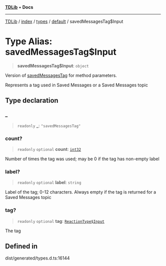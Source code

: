 [**TDLib**](../../../../../../README.md) • **Docs**

***

[TDLib](../../../../../../modules.md) / [index](../../../../../README.md) / [types](../../../README.md) / [default](../README.md) / savedMessagesTag$Input

# Type Alias: savedMessagesTag$Input

> **savedMessagesTag$Input**: `object`

Version of [savedMessagesTag](savedMessagesTag-1.md) for method parameters.

Represents a tag used in Saved Messages or a Saved Messages topic

## Type declaration

### \_

> `readonly` **\_**: `"savedMessagesTag"`

### count?

> `readonly` `optional` **count**: [`int32`](int32-1.md)

Number of times the tag was used; may be 0 if the tag has non-empty label

### label?

> `readonly` `optional` **label**: `string`

Label of the tag; 0-12 characters. Always empty if the tag is returned for a Saved Messages topic

### tag?

> `readonly` `optional` **tag**: [`ReactionType$Input`](ReactionType$Input.md)

The tag

## Defined in

dist/generated/types.d.ts:16144
